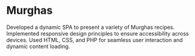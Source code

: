# Murghas
Developed a dynamic SPA to present a variety of Murghas recipes. Implemented responsive design principles to ensure accessibility across devices. Used HTML, CSS, and PHP for seamless user interaction and dynamic content loading.

